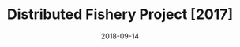 ---
layout: gallery
title: Distributed Fishery Project [2017]
date: 2018-09-14
images:
    - url: "/images/DistributedFisheryProject/01.png"
      title: "Login page"
      type: "external"
    - url: "/images/DistributedFisheryProject/02.png"
      title: "Post login redirection"
      type: "external"
    - url: "/images/DistributedFisheryProject/03.png"
      title: "Dashboard (1/2)"
      type: "external"
    - url: "/images/DistributedFisheryProject/04.png"
      title: "Dashboard (2/2)"
      type: "external"
    - url: "/images/DistributedFisheryProject/05.png"
      title: "Introduction (1/5)"
      type: "external"
    - url: "/images/DistributedFisheryProject/06.png"
      title: "Introduction (2/5)"
      type: "external"
    - url: "/images/DistributedFisheryProject/07.png"
      title: "Introduction (3/5)"
      type: "external"
    - url: "/images/DistributedFisheryProject/08.png"
      title: "Introduction (4/5)"
      type: "external"
    - url: "/images/DistributedFisheryProject/09.png"
      title: "Introduction (5/5)"
      type: "external"
    - url: "/images/DistributedFisheryProject/10.png"
      title: "Articles page with two tabs: managed (our database) and knowledge base (which scraps open source articles)"
      type: "external"
    - url: "/images/DistributedFisheryProject/11.png"
      title: "Exemplary scrap result"
      type: "external"
    - url: "/images/DistributedFisheryProject/12.png"
      title: "Scraping fish info"
      type: "external"
    - url: "/images/DistributedFisheryProject/13.png"
      title: "Fishes page"
      type: "external"
    - url: "/images/DistributedFisheryProject/14.png"
      title: "Scraped fish info (from open source DBs)"
      type: "external"
    - url: "/images/DistributedFisheryProject/15.png"
      title: "Scraped fisheries (mainly from OpenStreetMap database)"
      type: "external"
    - url: "/images/DistributedFisheryProject/16.png"
      title: "Checking fishery location"
      type: "external"
    - url: "/images/DistributedFisheryProject/17.png"
      title: "Changing location of a fishery"
      type: "external"
    - url: "/images/DistributedFisheryProject/18.png"
      title: "Managing fishery reservations in case of request by owner"
      type: "external"
    - url: "/images/DistributedFisheryProject/19.png"
      title: "Sending custom mail to an user"
      type: "external"
    - url: "/images/DistributedFisheryProject/20.png"
      title: "Sending an automatic article scrap request to knowledge base (1/3)"
      type: "external"
    - url: "/images/DistributedFisheryProject/21.png"
      title: "Sending an automatic article scrap request to knowledge base (2/3)"
      type: "external"
    - url: "/images/DistributedFisheryProject/22.png"
      title: "Sending an automatic article scrap request to knowledge base (3/3)"
      type: "external"
    - url: "/images/DistributedFisheryProject/23.png"
      title: "Help feature"
      type: "external"
    - url: "/images/DistributedFisheryProject/24.png"
      title: "Search feature"
      type: "external"
    - url: "/images/DistributedFisheryProject/25.png"
      title: "Another fish info"
      type: "external"
    - url: "/images/DistributedFisheryProject/26.png"
      title: "Add/edit/delete features"
      type: "external"
    - url: "/images/DistributedFisheryProject/27.png"
      title: "RWD - Responsive Web Design (1/2)"
      type: "external"
    - url: "/images/DistributedFisheryProject/28.png"
      title: "RWD - Responsive Web Design (2/2)"
      type: "external"
    - url: "/images/DistributedFisheryProject/29.png"
      title: "Distributed project - app connects with more than 3 modules"
      type: "external"
    - url: "/images/DistributedFisheryProject/30.png"
      title: "Application info and licenses pages"
      type: "external"
    - url: "/images/DistributedFisheryProject/31.png"
      title: "Knowledge Base Module (2 other modules have been made by other people)"
      type: "external"
    - url: "/images/DistributedFisheryProject/32.png"
      title: "Knowledge Base API"
      type: "external"
    - url: "/images/DistributedFisheryProject/33.png"
      title: "Knowledge Base API - Swagger (1/3)"
      type: "external"
    - url: "/images/DistributedFisheryProject/34.png"
      title: "Knowledge Base API - Swagger (2/3)"
      type: "external"
    - url: "/images/DistributedFisheryProject/35.png"
      title: "Knowledge Base API - Swagger (3/3)"
      type: "external"
lang: en
---